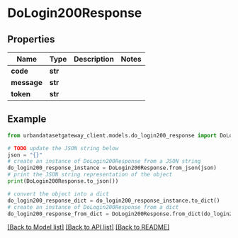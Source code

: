 # DoLogin200Response


## Properties

Name | Type | Description | Notes
------------ | ------------- | ------------- | -------------
**code** | **str** |  | 
**message** | **str** |  | 
**token** | **str** |  | 

## Example

```python
from urbandatasetgateway_client.models.do_login200_response import DoLogin200Response

# TODO update the JSON string below
json = "{}"
# create an instance of DoLogin200Response from a JSON string
do_login200_response_instance = DoLogin200Response.from_json(json)
# print the JSON string representation of the object
print(DoLogin200Response.to_json())

# convert the object into a dict
do_login200_response_dict = do_login200_response_instance.to_dict()
# create an instance of DoLogin200Response from a dict
do_login200_response_from_dict = DoLogin200Response.from_dict(do_login200_response_dict)
```
[[Back to Model list]](../README.md#documentation-for-models) [[Back to API list]](../README.md#documentation-for-api-endpoints) [[Back to README]](../README.md)


